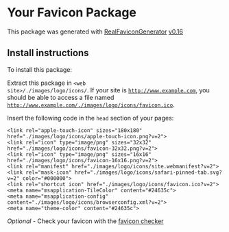 # Your Favicon Package

This package was generated with [RealFaviconGenerator](https://realfavicongenerator.net/) [v0.16](https://realfavicongenerator.net/change_log#v0.16)

## Install instructions

To install this package:

Extract this package in <code>&lt;web site&gt;/./images/logo/icons/</code>. If your site is <code>http://www.example.com</code>, you should be able to access a file named <code>http://www.example.com/./images/logo/icons/favicon.ico</code>.

Insert the following code in the `head` section of your pages:

    <link rel="apple-touch-icon" sizes="180x180" href="./images/logo/icons/apple-touch-icon.png?v=2">
    <link rel="icon" type="image/png" sizes="32x32" href="./images/logo/icons/favicon-32x32.png?v=2">
    <link rel="icon" type="image/png" sizes="16x16" href="./images/logo/icons/favicon-16x16.png?v=2">
    <link rel="manifest" href="./images/logo/icons/site.webmanifest?v=2">
    <link rel="mask-icon" href="./images/logo/icons/safari-pinned-tab.svg?v=2" color="#000000">
    <link rel="shortcut icon" href="./images/logo/icons/favicon.ico?v=2">
    <meta name="msapplication-TileColor" content="#24635c">
    <meta name="msapplication-config" content="./images/logo/icons/browserconfig.xml?v=2">
    <meta name="theme-color" content="#24635c">

*Optional* - Check your favicon with the [favicon checker](https://realfavicongenerator.net/favicon_checker)